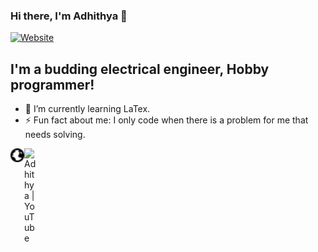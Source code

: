 ### Hi there, I'm Adhithya 👋 

[![Website](https://img.shields.io/website?label=adhithya.ml&style=for-the-badge&url=https%3A%2F%2Fadhithya.ml)](https://adhithya.ml)

## I'm a budding electrical engineer, Hobby programmer!

- 🔭 I’m currently learning LaTex.
- ⚡ Fun fact about me: I only code when there is a problem for me that needs solving.

[<img align="left" alt="adhithya.ml" width="22px" src="https://raw.githubusercontent.com/iconic/open-iconic/master/svg/globe.svg" />][website]
[<img align="left" alt="Adhithya | YouTube" width="22px" src="https://cdn.jsdelivr.net/npm/simple-icons@v3/icons/youtube.svg" />][youtube]

[website]: https://adhithya.ml
[youtube]: https://www.youtube.com/channel/UCTk3i3T4oFTT6l4lBqX43mw
